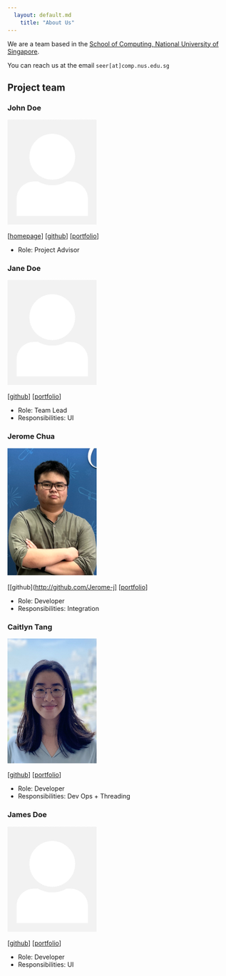 ```yaml
---
  layout: default.md
    title: "About Us"
---
```


We are a team based in the [School of Computing, National University of Singapore](http://www.comp.nus.edu.sg).

You can reach us at the email `seer[at]comp.nus.edu.sg`

## Project team

### John Doe

<img src="images/johndoe.png" width="200px">

[[homepage](http://www.comp.nus.edu.sg/~damithch)]
[[github](https://github.com/johndoe)]
[[portfolio](team/johndoe.md)]

* Role: Project Advisor

### Jane Doe

<img src="images/johndoe.png" width="200px">

[[github](http://github.com/johndoe)]
[[portfolio](team/johndoe.md)]

* Role: Team Lead
* Responsibilities: UI

### Jerome Chua

<img src="images/jerome-j.png" width="200px">

[[github](http://github.com/Jerome-j] [[portfolio](team/jerome-j.md)]

* Role: Developer
* Responsibilities: Integration

### Caitlyn Tang

<img src="images/caitlyntang.png" width="200px">

[[github](http://github.com/caitlyntang)]
[[portfolio](team/caitlyntang.md)]

* Role: Developer
* Responsibilities: Dev Ops + Threading

### James Doe

<img src="images/johndoe.png" width="200px">

[[github](http://github.com/johndoe)]
[[portfolio](team/johndoe.md)]

* Role: Developer
* Responsibilities: UI
